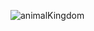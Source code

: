 ![animalKingdom](https://github.com/elcorkum/apie_deepdive/assets/147072591/a420ea0b-dafa-427d-aada-ec6e3380f8d7)
